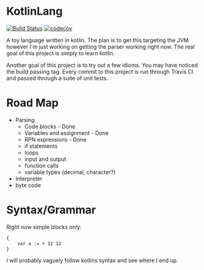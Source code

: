 # KotlinLang 
[![Build Status](https://travis-ci.org/Tatskaari/KotlinLang.svg?branch=master)](https://travis-ci.org/Tatskaari/KotlinLang)
[![codecov](https://codecov.io/gh/Tatskaari/KotlinLang/branch/master/graph/badge.svg)](https://codecov.io/gh/Tatskaari/KotlinLang)

A toy language written in kotlin. The plan is to get this targeting the JVM however I'm just working on getting the 
parser working right now. The real goal of this project is simply to learn kotlin.

Another goal of this project is to try out a few idioms. You may have noticed the build passing tag. Every commit to 
this project is run through Travis CI and passed through a suite of unit tests. 

# Road Map
- Parsing
  - Code blocks - Done
  - Variables and assignment - Done
  - RPN expressions - Done
  - if statements
  - loops
  - input and output
  - function calls
  - variable types (decimal, character?)
- Interpreter
- byte code

# Syntax/Grammar 
Right now simple blocks only:

~~~~
{
    var a := + 12 12
}
~~~~

I will probably vaguely follow kotlins syntax and see where I end up. 
